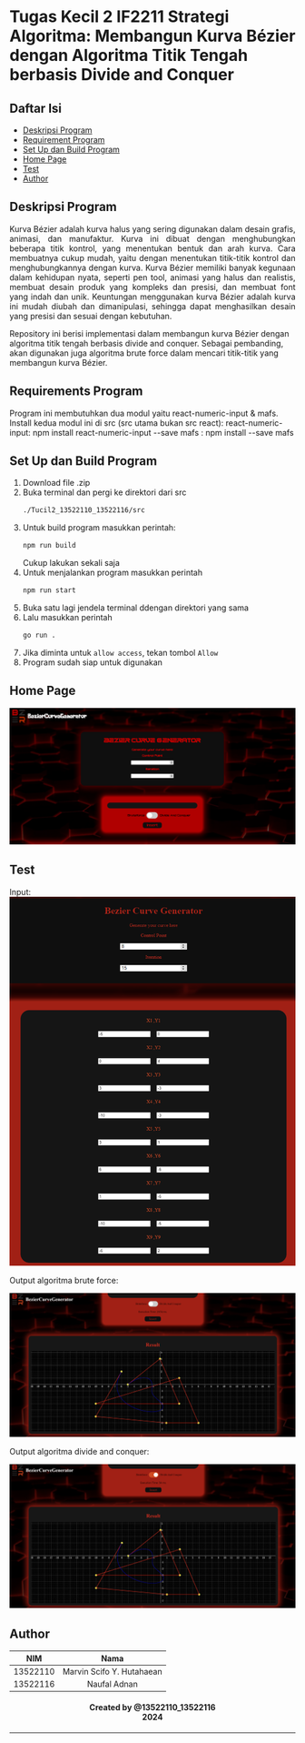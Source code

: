 # Tugas Kecil 2 IF2211 Strategi Algoritma: Membangun Kurva Bézier dengan Algoritma Titik Tengah berbasis Divide and Conquer

## **Daftar Isi**

- [Deskripsi Program](#deskripsi-program)
- [Requirement Program](#requirements-program)
- [Set Up dan Build Program](#set-up-dan-build-program)
- [Home Page](#home-page)
- [Test](#test)
- [Author](#author)

## **Deskripsi Program**

<p align="justify">
Kurva Bézier adalah kurva halus yang sering digunakan dalam desain grafis, animasi, dan manufaktur. Kurva ini dibuat dengan menghubungkan beberapa titik kontrol, yang menentukan bentuk dan arah kurva. Cara membuatnya cukup mudah, yaitu dengan menentukan titik-titik kontrol dan menghubungkannya dengan kurva. Kurva Bézier memiliki banyak kegunaan dalam kehidupan nyata, seperti pen tool, animasi yang halus dan realistis, membuat desain produk yang kompleks dan presisi, dan membuat font yang indah dan unik. Keuntungan menggunakan kurva Bézier adalah kurva ini mudah diubah dan dimanipulasi, sehingga dapat menghasilkan desain yang presisi dan sesuai dengan kebutuhan.

Repository ini berisi implementasi dalam membangun kurva Bézier dengan algoritma titik tengah berbasis divide and conquer. Sebagai pembanding, akan digunakan juga algoritma brute force dalam mencari titik-titik yang membangun kurva Bézier.

</p>

## **Requirements Program**
Program ini membutuhkan dua modul yaitu react-numeric-input & mafs. Install kedua modul ini di src (src utama bukan src react):
react-numeric-input: npm install react-numeric-input --save
mafs : npm install --save mafs

## **Set Up dan Build Program**
1. Download file .zip
2. Buka terminal dan pergi ke direktori dari src 
     ```bash
     ./Tucil2_13522110_13522116/src
     ```
3. Untuk build program masukkan perintah:
     ```bash
     npm run build
     ``` 
     Cukup lakukan sekali saja
4. Untuk menjalankan program masukkan perintah 
     ```bash
     npm run start
     ```
5. Buka satu lagi jendela terminal ddengan direktori yang sama
6. Lalu masukkan perintah 
     ```bash
     go run .
     ```
7. Jika diminta untuk `allow access`, tekan tombol `Allow`
8. Program sudah siap untuk digunakan

## **Home Page**
<p align="center">
<img src="test/HomePage.png">
</p>

## **Test**
<p align="center">

Input:
<img src="test/input/test_06_in.png">

Output algoritma brute force:

<img src="test/output/algoritma brute force/test_06_bruteforce.png">

Output algoritma divide and conquer:

<img src="test/output/algoritma divide and conquer/test_06_dnc.png">
</p>

## **Author**

|   NIM    |           Nama           |
| :------: | :----------------------: |
| 13522110 | Marvin Scifo Y. Hutahaean  |
| 13522116 |       Naufal Adnan       |

<h4 align="center">
  Created by @13522110_13522116<br/>
  2024
</h4>
<hr>

